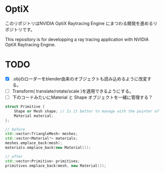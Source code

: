 # OptiX
このリポジトリはNVIDIA OptiX Raytracing Engine にまつわる開発を進めるリポジトリです。

This repository is for developping a ray tracing application with NVIDIA OptiX Raytracing Engine.

# TODO
- [x] .objのローダーをblender由来のオブジェクトも読み込めるように改変する。
- [ ] Transform( translate/rotate/scale )を適用できるようにする。
- [ ] 下のコードみたいにMaterial と Shape オブジェクトを一緒に管理する？
```c++
struct Primitive {
    Shape or Mesh shape; // Is it better to manage with the pointer of abstract class?
    Material material;
};

// before
std::vector<TriangleMesh> meshes;
std::vector<Material*> materials;
meshes.emplace_back(mesh);
materials.emplace_back(new Material());

// after
std::vector<Primitive> primitives;
primitives.emplace_back(mesh, new Material());
```